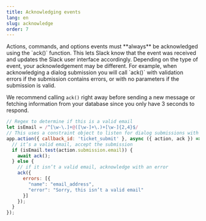 ```yaml
---
title: Acknowledging events
lang: en
slug: acknowledge
order: 7
---
```


<div class="section-content">
Actions, commands, and options events must **always** be acknowledged using the `ack()` function. This lets Slack know that the event was received and updates the Slack user interface accordingly. Depending on the type of event, your acknowledgement may be different. For example, when acknowledging a dialog submission you will call `ack()` with validation errors if the submission contains errors, or with no parameters if the submission is valid.

We recommend calling `ack()` right away before sending a new message or fetching information from your database since you only have 3 seconds to respond.
</div>

```javascript
// Regex to determine if this is a valid email
let isEmail = /^[\w-\.]+@([\w-]+\.)+[\w-]{2,4}$/
// This uses a constraint object to listen for dialog submissions with a callback_id of ticket_submit 
app.action({ callback_id: 'ticket_submit' }, async ({ action, ack }) => {
  // it’s a valid email, accept the submission
  if (isEmail.test(action.submission.email)) {
    await ack();
  } else {
    // if it isn’t a valid email, acknowledge with an error
    ack({
      errors: [{
        "name": "email_address",
        "error": "Sorry, this isn’t a valid email"
      }]
    });
  }
});
```
